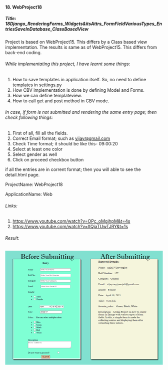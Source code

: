 ####  18. WebProject18
##### Title: 18Django_RenderingForms_Widgets&itsAttrs_FormFieldVariousTypes_EntriesSaveInDatabase_ClassBasedView
Project is based on WebProject15. This differs by a Class based view implementation. The results is same as of WebProject15. This differs from back-end coding.

###### While implementating this project, I have learnt some things:
1. How to save templates in application itself. So, no need to define templates in settings.py
2. How CBV implementation is done by defining Model and Forms.
3. How we can define templateview.
4. How to call get and post method in CBV mode. 


###### In case, if form is not submitted and rendering the same entry page; then check following things:
1. First of all, fill all the fields.
2. Correct Email format; such as vijay@gmail.com
3. Check Time format; it should be like this- 09:00:20
4. Select at least one color
5. Select gender as well
6. Click on proceed checkbox button

if all the entries are in corrent format; then you will able to see the detail.html page.

ProjectName: WebProject18

ApplicationName: Web

###### Links:
1. https://www.youtube.com/watch?v=OPc_oMgjhpM&t=4s
2. https://www.youtube.com/watch?v=XQjaTUwTJRY&t=1s

###### Result:
![](../Results/WebProject15&18.png)

